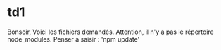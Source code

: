 # td1

Bonsoir,
Voici les fichiers demandés.
Attention, il n'y a pas le répertoire node_modules.
Penser à saisir : 'npm update'
